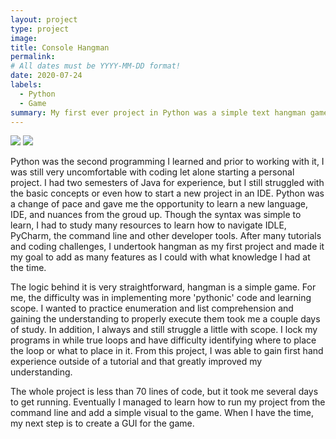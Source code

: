```yaml
---
layout: project
type: project
image: 
title: Console Hangman
permalink:
# All dates must be YYYY-MM-DD format!
date: 2020-07-24
labels:
  - Python
  - Game
summary: My first ever project in Python was a simple text hangman game.
---
```


<div class="ui small rounded images">
  <img class="ui image" src="../images/hangman-blanks.png">
  <img class="ui image" src="../images/hangman-enumeration.jpg">
</div>

Python was the second programming I learned and prior to working with it, I was still very uncomfortable with coding let alone starting a personal project. I had two semesters of Java for experience, but I still struggled with the basic concepts or even how to start a new project in an IDE. Python was a change of pace and gave me the opportunity to learn a new language, IDE, and nuances from the groud up. Though the syntax was simple to learn, I had to study many resources to learn how to navigate IDLE, PyCharm, the command line and other developer tools. After many tutorials and coding challenges, I undertook hangman as my first project and made it my goal to add as many features as I could with what knowledge I had at the time.

The logic behind it is very straightforward, hangman is a simple game. For me, the difficulty was in implementing more 'pythonic' code and learning scope. I wanted to practice enumeration and list comprehension and gaining the understanding to properly execute them took me a couple days of study. In addition, I always and still struggle a little with scope. I lock my programs in while true loops and have difficulty identifying where to place the loop or what to place in it. From this project, I was able to gain first hand experience outside of a tutorial and that greatly improved my understanding. 

The whole project is less than 70 lines of code, but it took me several days to get running. Eventually I managed to learn how to run my project from the command line and add a simple visual to the game. When I have the time, my next step is to create a GUI for the game.






